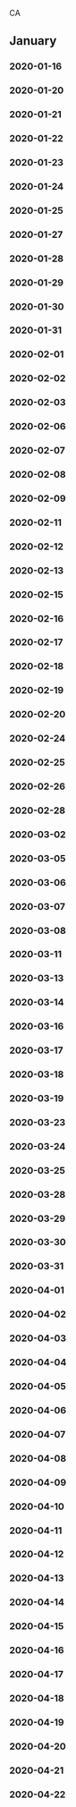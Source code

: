 CA
## January
### 2020-01-16
### 2020-01-20
### 2020-01-21
### 2020-01-22
### 2020-01-23
### 2020-01-24
### 2020-01-25
### 2020-01-27
### 2020-01-28
### 2020-01-29
### 2020-01-30
### 2020-01-31
### 2020-02-01
### 2020-02-02
### 2020-02-03
### 2020-02-06
### 2020-02-07
### 2020-02-08
### 2020-02-09
### 2020-02-11
### 2020-02-12
### 2020-02-13
### 2020-02-15
### 2020-02-16
### 2020-02-17
### 2020-02-18
### 2020-02-19
### 2020-02-20
### 2020-02-24
### 2020-02-25
### 2020-02-26
### 2020-02-28
### 2020-03-02
### 2020-03-05
### 2020-03-06
### 2020-03-07
### 2020-03-08
### 2020-03-11
### 2020-03-13
### 2020-03-14
### 2020-03-16
### 2020-03-17
### 2020-03-18
### 2020-03-19
### 2020-03-23
### 2020-03-24
### 2020-03-25
### 2020-03-28
### 2020-03-29
### 2020-03-30
### 2020-03-31
### 2020-04-01
### 2020-04-02
### 2020-04-03
### 2020-04-04
### 2020-04-05
### 2020-04-06
### 2020-04-07
### 2020-04-08
### 2020-04-09
### 2020-04-10
### 2020-04-11
### 2020-04-12
### 2020-04-13
### 2020-04-14
### 2020-04-15
### 2020-04-16
### 2020-04-17
### 2020-04-18
### 2020-04-19
### 2020-04-20
### 2020-04-21
### 2020-04-22
